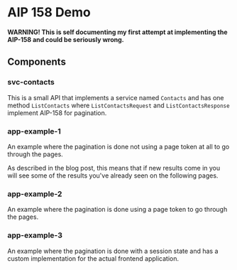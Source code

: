 # AIP 158 Demo

**WARNING! This is self documenting my first attempt at implementing the AIP-158 and could be seriously wrong.**

## Components

### svc-contacts

This is a small API that implements a service named `Contacts` and has one method `ListContacts`
where `ListContactsRequest` and `ListContactsResponse` implement AIP-158 for pagination.

### app-example-1

An example where the pagination is done not using a page token at all to go through the pages.

As described in the blog post, this means that if new results come in you will see some of the results
you've already seen on the following pages.

### app-example-2

An example where the pagination is done using a page token to go through the pages.

### app-example-3

An example where the pagination is done with a session state and has a custom implementation for the
actual frontend application.
